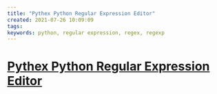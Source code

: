 ```yaml
---
title: "Pythex Python Regular Expression Editor"
created: 2021-07-26 10:09:09
tags:
keywords: python, regular expression, regex, regexp
---
```


# [Pythex Python Regular Expression Editor](file:///data/Documents/Mozilla/Firefox/bookmarks.html)
